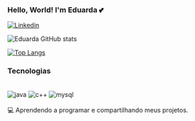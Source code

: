 ### Hello, World! I'm Eduarda 💕

[![Linkedin](https://img.shields.io/badge/LinkedIn-0077B5?style=for-the-badge&logo=linkedin&logoColor=white)](https://www.linkedin.com/in/eduarda1305/)

![Eduarda GitHub stats](https://github-readme-stats.vercel.app/api?username=eduarda1305&show_icons=true&theme=tokyonight)

[![Top Langs](https://github-readme-stats.vercel.app/api/top-langs/?username=eduarda1305)](https://github.com/eduarda1305/github-readme-stats)

### Tecnologias

<div style="display: inline_block"><br/>
  <img align="center" alt="java" src="https://img.shields.io/badge/Java-ED8B00?style=for-the-badge&logo=openjdk&logoColor=white" />
   <img align="center" alt="c++" src="https://img.shields.io/badge/C%2B%2B-00599C?style=for-the-badge&logo=c%2B%2B&logoColor=white" />
  <img align="center" alt="mysql" src="https://img.shields.io/badge/MySQL-00000F?style=for-the-badge&logo=mysql&logoColor=white" />
</div>
<br/>
💻 Aprendendo a programar e compartilhando meus projetos. 
